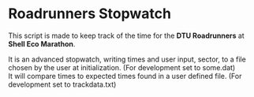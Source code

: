 Roadrunners Stopwatch
=====================

This script is made to keep track of the time for the
**DTU Roadrunners** at **Shell Eco Marathon**.

It is an advanced stopwatch, writing times and user input, sector, to a file
chosen by the user at initialization.
(For development set to some.dat)  
It will compare times to expected times found in a user defined file.
(For development set to trackdata.txt)
